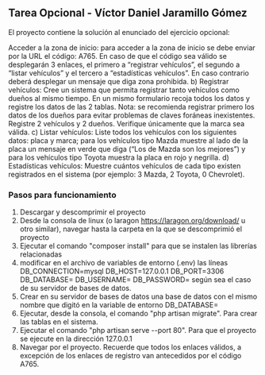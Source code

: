 ## Tarea Opcional - Víctor Daniel Jaramillo Gómez 

El proyecto contiene la solución al enunciado del ejercicio opcional: 

Acceder a la zona de inicio: para acceder a la zona de inicio se debe enviar por la
URL el código: A765. En caso de que el código sea válido se desplegarán 3 enlaces,
el primero a “registrar vehículos”, el segundo a “listar vehículos” y el tercero a
“estadísticas vehículos”. En caso contrario deberá desplegar un mensaje que diga
zona prohibida.
b) Registrar vehículos: Cree un sistema que permita registrar tanto vehículos como
dueños al mismo tiempo. En un mismo formulario recoja todos los datos y registre los
datos de las 2 tablas.
Nota: se recomienda registrar primero los datos de los dueños para evitar problemas
de claves foráneas inexistentes. Registre 2 vehículos y 2 dueños. Verifique
únicamente que la marca sea válida.
c) Listar vehículos: Liste todos los vehículos con los siguientes datos: placa y marca;
para los vehículos tipo Mazda muestre al lado de la placa un mensaje en verde que
diga (“Los de Mazda son los mejores”) y para los vehículos tipo Toyota muestra la
placa en rojo y negrilla.
d) Estadísticas vehículos: Muestre cuántos vehículos de cada tipo existen registrados
en el sistema (por ejemplo: 3 Mazda, 2 Toyota, 0 Chevrolet).

### Pasos para funcionamiento 
1. Descargar y descomprimir el proyecto
2. Desde la consola de linux (o laragon https://laragon.org/download/ u otro similar), navegar hasta la carpeta en la que se descomprimió el proyecto 
3. Ejecutar el comando "composer install" para que se instalen las librerías relacionadas
4. modificar en el archivo de variables de entorno (.env) las líneas 
DB_CONNECTION=mysql
DB_HOST=127.0.0.1
DB_PORT=3306
DB_DATABASE=
DB_USERNAME=
DB_PASSWORD=
según sea el caso de su servidor de bases de datos.
4. Crear en su servidor de bases de datos una base de datos con el mismo nombre que digitó en la variable de entorno 
DB_DATABASE=
5. Ejecutar, desde la consola, el comando "php artisan migrate". Para crear las tablas en el sistema.
6. Ejecutar el comando "php artisan serve --port 80". Para que el proyecto se ejecute en la dirección 127.0.0.1 
7. Navegar por el proyecto. Recuerde que todos los enlaces válidos, a excepción de los enlaces de registro van antecedidos por el código A765.
